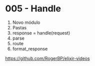 # 005 - Handle

1. Novo módulo
2. Pastas
3. response = handle(request)
4. parse
5. route
6. format_response

https://github.com/RogerBP/elixir-videos
